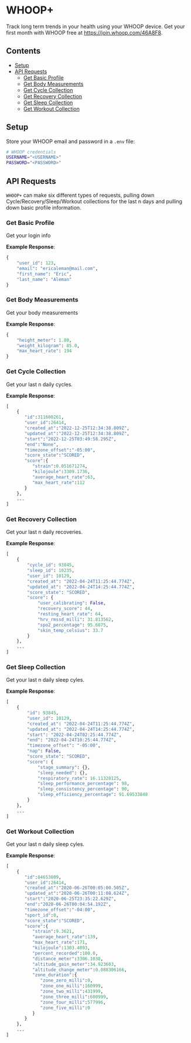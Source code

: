 # WHOOP+ <!-- omit in toc -->

Track long term trends in your health using your WHOOP device. Get your first month with WHOOP free at https://join.whoop.com/46A8F8.

## Contents <!-- omit in toc -->

- [Setup](#setup)
- [API Requests](#api-requests)
  - [Get Basic Profile](#get-basic-profile)
  - [Get Body Measurements](#get-body-measurements)
  - [Get Cycle Collection](#get-cycle-collection)
  - [Get Recovery Collection](#get-recovery-collection)
  - [Get Sleep Collection](#get-sleep-collection)
  - [Get Workout Collection](#get-workout-collection)

## Setup

Store your WHOOP email and password in a `.env` file:

```bash
# WHOOP credentials
USERNAME="<USERNAME>"
PASSWORD="<PASSWORD>"
```

## API Requests

`WHOOP+` can make six different types of requests, pulling down Cycle/Recovery/Sleep/Workout collections for the last n days and pulling down basic profile information. 

### Get Basic Profile

Get your login info

**Example Response**:

```python
{
    "user_id": 123,
    "email": "ericaleman@mail.com",
    "first_name": "Eric",
    "last_name": "Aleman"
}
```

### Get Body Measurements

Get your body measurements

**Example Response**:

```python
{
    "height_meter": 1.80,
    "weight_kilogram": 85.0,
    "max_heart_rate": 194
}
```

### Get Cycle Collection

Get your last n daily cycles.

**Example Response**:

```python
[
    {
       "id":311600261,
       "user_id":26414,
       "created_at":"2022-12-25T12:34:38.809Z",
       "updated_at":"2022-12-25T12:34:38.809Z",
       "start":"2022-12-25T03:49:58.295Z",
       "end":"None",
       "timezone_offset":"-05:00",
       "score_state":"SCORED",
       "score":{
          "strain":0.051671274,
          "kilojoule":3309.1736,
          "average_heart_rate":63,
          "max_heart_rate":112
       }
    },
    ...
]
```

### Get Recovery Collection

Get your last n daily recoveries.

**Example Response**:

```python
[
    {
        "cycle_id": 93845,
        "sleep_id": 10235,
        "user_id": 10129,
        "created_at": "2022-04-24T11:25:44.774Z",
        "updated_at": "2022-04-24T14:25:44.774Z",
        "score_state": "SCORED",
        "score": {
            "user_calibrating": False,
            "recovery_score": 44,
            "resting_heart_rate": 64,
            "hrv_rmssd_milli": 31.813562,
            "spo2_percentage": 95.6875,
            "skin_temp_celsius": 33.7
        }
    },
    ...
]
```

### Get Sleep Collection

Get your last n daily sleep cyles.

**Example Response**:

```python
[
    {
        "id": 93845,
        "user_id": 10129,
        "created_at": "2022-04-24T11:25:44.774Z",
        "updated_at": "2022-04-24T14:25:44.774Z",
        "start": "2022-04-24T02:25:44.774Z",
        "end": "2022-04-24T10:25:44.774Z",
        "timezone_offset": "-05:00",
        "nap": False,
        "score_state": "SCORED",
        "score": {
            "stage_summary": {},
            "sleep_needed": {},
            "respiratory_rate": 16.11328125,
            "sleep_performance_percentage": 98,
            "sleep_consistency_percentage": 90,
            "sleep_efficiency_percentage": 91.69533848
        }
    },
    ...
]
```

### Get Workout Collection

Get your last n daily sleep cyles.

**Example Response**:

```python
[
    {
       "id":84653809,
       "user_id":26414,
       "created_at":"2020-06-26T00:05:00.505Z",
       "updated_at":"2020-06-26T00:11:08.624Z",
       "start":"2020-06-25T23:35:22.629Z",
       "end":"2020-06-26T00:04:54.192Z",
       "timezone_offset":"-04:00",
       "sport_id":0,
       "score_state":"SCORED",
       "score":{
          "strain":9.3621,
          "average_heart_rate":139,
          "max_heart_rate":171,
          "kilojoule":1303.4093,
          "percent_recorded":100.0,
          "distance_meter":3306.1038,
          "altitude_gain_meter":34.923603,
          "altitude_change_meter":0.088306166,
          "zone_duration":{
             "zone_zero_milli":0,
             "zone_one_milli":160999,
             "zone_two_milli":431999,
             "zone_three_milli":600999,
             "zone_four_milli":577996,
             "zone_five_milli":0
          }
       }
    },
    ...
]
```